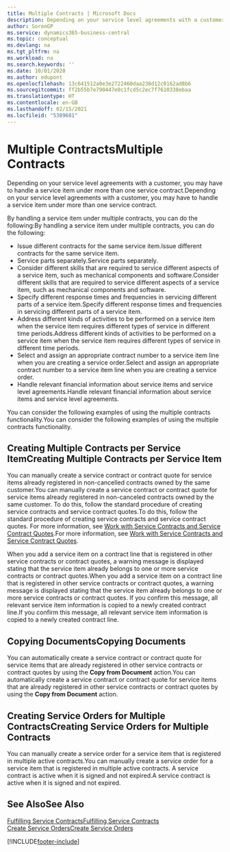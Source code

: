 ```yaml
---
title: Multiple Contracts | Microsoft Docs
description: Depending on your service level agreements with a customer, you may have to handle a service item under more than one service contract.
author: SorenGP
ms.service: dynamics365-business-central
ms.topic: conceptual
ms.devlang: na
ms.tgt_pltfrm: na
ms.workload: na
ms.search.keywords: ''
ms.date: 10/01/2020
ms.author: edupont
ms.openlocfilehash: 13c641512a0e3e2722460daa238d12c0162ad8b6
ms.sourcegitcommit: ff2b55b7e790447e0c1fcd5c2ec7f7610338ebaa
ms.translationtype: HT
ms.contentlocale: en-GB
ms.lasthandoff: 02/15/2021
ms.locfileid: "5389681"
---
```

# <a name="multiple-contracts"></a><span data-ttu-id="02394-103">Multiple Contracts</span><span class="sxs-lookup"><span data-stu-id="02394-103">Multiple Contracts</span></span>
<span data-ttu-id="02394-104">Depending on your service level agreements with a customer, you may have to handle a service item under more than one service contract.</span><span class="sxs-lookup"><span data-stu-id="02394-104">Depending on your service level agreements with a customer, you may have to handle a service item under more than one service contract.</span></span>  
  
<span data-ttu-id="02394-105">By handling a service item under multiple contracts, you can do the following:</span><span class="sxs-lookup"><span data-stu-id="02394-105">By handling a service item under multiple contracts, you can do the following:</span></span>  
  
* <span data-ttu-id="02394-106">Issue different contracts for the same service item.</span><span class="sxs-lookup"><span data-stu-id="02394-106">Issue different contracts for the same service item.</span></span>  
* <span data-ttu-id="02394-107">Service parts separately.</span><span class="sxs-lookup"><span data-stu-id="02394-107">Service parts separately.</span></span>  
* <span data-ttu-id="02394-108">Consider different skills that are required to service different aspects of a service item, such as mechanical components and software.</span><span class="sxs-lookup"><span data-stu-id="02394-108">Consider different skills that are required to service different aspects of a service item, such as mechanical components and software.</span></span>  
* <span data-ttu-id="02394-109">Specify different response times and frequencies in servicing different parts of a service item.</span><span class="sxs-lookup"><span data-stu-id="02394-109">Specify different response times and frequencies in servicing different parts of a service item.</span></span>  
* <span data-ttu-id="02394-110">Address different kinds of activities to be performed on a service item when the service item requires different types of service in different time periods.</span><span class="sxs-lookup"><span data-stu-id="02394-110">Address different kinds of activities to be performed on a service item when the service item requires different types of service in different time periods.</span></span>  
* <span data-ttu-id="02394-111">Select and assign an appropriate contract number to a service item line when you are creating a service order.</span><span class="sxs-lookup"><span data-stu-id="02394-111">Select and assign an appropriate contract number to a service item line when you are creating a service order.</span></span>  
* <span data-ttu-id="02394-112">Handle relevant financial information about service items and service level agreements.</span><span class="sxs-lookup"><span data-stu-id="02394-112">Handle relevant financial information about service items and service level agreements.</span></span>  
  
<span data-ttu-id="02394-113">You can consider the following examples of using the multiple contracts functionality.</span><span class="sxs-lookup"><span data-stu-id="02394-113">You can consider the following examples of using the multiple contracts functionality.</span></span>  
  
## <a name="creating-multiple-contracts-per-service-item"></a><span data-ttu-id="02394-114">Creating Multiple Contracts per Service Item</span><span class="sxs-lookup"><span data-stu-id="02394-114">Creating Multiple Contracts per Service Item</span></span>  
<span data-ttu-id="02394-115">You can manually create a service contract or contract quote for service items already registered in non-cancelled contracts owned by the same customer.</span><span class="sxs-lookup"><span data-stu-id="02394-115">You can manually create a service contract or contract quote for service items already registered in non-canceled contracts owned by the same customer.</span></span> <span data-ttu-id="02394-116">To do this, follow the standard procedure of creating service contracts and service contract quotes.</span><span class="sxs-lookup"><span data-stu-id="02394-116">To do this, follow the standard procedure of creating service contracts and service contract quotes.</span></span> <span data-ttu-id="02394-117">For more information, see [Work with Service Contracts and Service Contract Quotes](service-how-to-create-service-contracts-and-service-contract-quotes.md).</span><span class="sxs-lookup"><span data-stu-id="02394-117">For more information, see [Work with Service Contracts and Service Contract Quotes](service-how-to-create-service-contracts-and-service-contract-quotes.md).</span></span>  
  
<span data-ttu-id="02394-118">When you add a service item on a contract line that is registered in other service contracts or contract quotes, a warning message is displayed stating that the service item already belongs to one or more service contracts or contract quotes.</span><span class="sxs-lookup"><span data-stu-id="02394-118">When you add a service item on a contract line that is registered in other service contracts or contract quotes, a warning message is displayed stating that the service item already belongs to one or more service contracts or contract quotes.</span></span> <span data-ttu-id="02394-119">If you confirm this message, all relevant service item information is copied to a newly created contract line.</span><span class="sxs-lookup"><span data-stu-id="02394-119">If you confirm this message, all relevant service item information is copied to a newly created contract line.</span></span>  
  
## <a name="copying-documents"></a><span data-ttu-id="02394-120">Copying Documents</span><span class="sxs-lookup"><span data-stu-id="02394-120">Copying Documents</span></span>  
<span data-ttu-id="02394-121">You can automatically create a service contract or contract quote for service items that are already registered in other service contracts or contract quotes by using the **Copy from Document** action.</span><span class="sxs-lookup"><span data-stu-id="02394-121">You can automatically create a service contract or contract quote for service items that are already registered in other service contracts or contract quotes by using the **Copy from Document** action.</span></span>  
  
## <a name="creating-service-orders-for-multiple-contracts"></a><span data-ttu-id="02394-122">Creating Service Orders for Multiple Contracts</span><span class="sxs-lookup"><span data-stu-id="02394-122">Creating Service Orders for Multiple Contracts</span></span>  
<span data-ttu-id="02394-123">You can manually create a service order for a service item that is registered in multiple active contracts.</span><span class="sxs-lookup"><span data-stu-id="02394-123">You can manually create a service order for a service item that is registered in multiple active contracts.</span></span> <span data-ttu-id="02394-124">A service contract is active when it is signed and not expired.</span><span class="sxs-lookup"><span data-stu-id="02394-124">A service contract is active when it is signed and not expired.</span></span>  
  
## <a name="see-also"></a><span data-ttu-id="02394-125">See Also</span><span class="sxs-lookup"><span data-stu-id="02394-125">See Also</span></span>  
[<span data-ttu-id="02394-126">Fulfilling Service Contracts</span><span class="sxs-lookup"><span data-stu-id="02394-126">Fulfilling Service Contracts</span></span>](service-fulfill-service-contracts.md)  
[<span data-ttu-id="02394-127">Create Service Orders</span><span class="sxs-lookup"><span data-stu-id="02394-127">Create Service Orders</span></span>](service-how-to-create-service-orders.md)  


[!INCLUDE[footer-include](includes/footer-banner.md)]